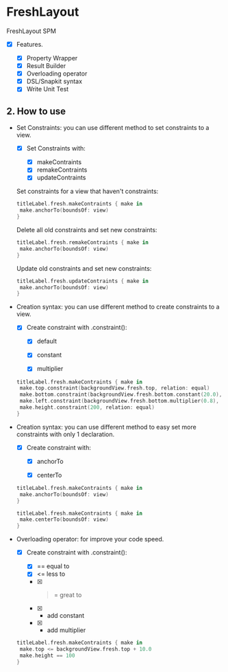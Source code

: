 # FreshLayout
 FreshLayout SPM

- [x] Features.

  - [x] Property Wrapper
  - [x] Result Builder
  - [x] Overloading operator
  - [x] DSL/Snapkit syntax
  - [x] Write Unit Test

## 2. How to use

- Set Constraints: you can use different method to set constraints to a view.
  
   - [x] Set Constraints with:
    
     - [x] makeContraints
     - [x] remakeContraints
     - [x] updateContraints

  Set constraints for a view that haven't constraints:
  
  ```swift
  titleLabel.fresh.makeContraints { make in
   make.anchorTo(boundsOf: view)
  }
  ```
  

  Delete all old constraints and set new constraints:

  ```swift
  titleLabel.fresh.remakeContraints { make in
   make.anchorTo(boundsOf: view)
  }
  ```
  
  
  Update old constraints and set new constraints:
  
  ```swift
  titleLabel.fresh.updateContraints { make in
   make.anchorTo(boundsOf: view)
  }
  ```
  
  
- Creation syntax: you can use different method to create constraints to a view.
  
  - [x] Create constraint with .constraint():

    - [x] default
    - [x] constant
    - [x] multiplier

    
  ```swift
  titleLabel.fresh.makeContraints { make in
   make.top.constraint(backgroundView.fresh.top, relation: equal)
   make.bottom.constraint(backgroundView.fresh.bottom.constant(20.0), relation: equal)
   make.left.constraint(backgroundView.fresh.bottom.multiplier(0.8), relation: equal)
   make.height.constraint(200, relation: equal)
  }
  ```
  
  
- Creation syntax: you can use different method to easy set more constraints with only 1 declaration.
  
  - [x] Create constraint with:

    - [x] anchorTo
    - [x] centerTo

    
  ```swift
  titleLabel.fresh.makeContraints { make in
   make.anchorTo(boundsOf: view)
  }
  ```
  
  ```swift
  titleLabel.fresh.makeContraints { make in
   make.centerTo(boundsOf: view)
  }
  ```
  
- Overloading operator: for improve your code speed.
  
  - [x] Create constraint with .constraint():

    - [x] == equal to 
    - [x] <= less to
    - [x] >= great to
    - [x] + add constant
    - [x] * add multiplier

    
  ```swift
  titleLabel.fresh.makeContraints { make in
   make.top <= backgroundView.fresh.top + 10.0
   make.height == 100
  }
  ```
